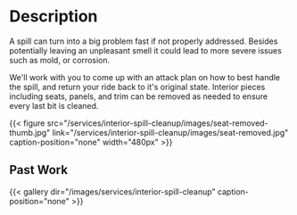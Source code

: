 # Description

A spill can turn into a big problem fast if not properly addressed. Besides potentially leaving an unpleasant smell it could lead to more severe issues such as mold, or corrosion.

We'll work with you to come up with an attack plan on how to best handle the spill, and return your ride back to it's original state. Interior pieces including seats, panels, and trim can be removed as needed to ensure every last bit is cleaned.

{{< figure src="/services/interior-spill-cleanup/images/seat-removed-thumb.jpg" link="/services/interior-spill-cleanup/images/seat-removed.jpg" caption-position="none" width="480px" >}} 

## Past Work

{{< gallery dir="/images/services/interior-spill-cleanup" caption-position="none" >}}
